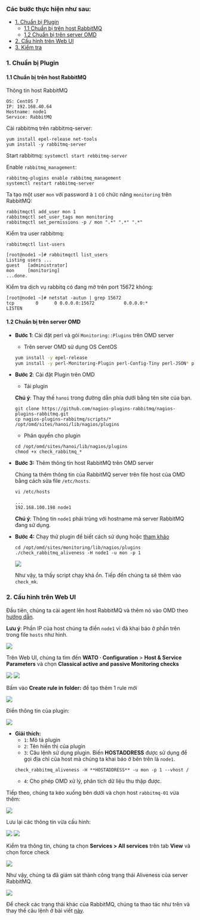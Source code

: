 
### Các bước thực hiện như sau:

- [1. Chuẩn bị Plugin](#1)
	- [1.1 Chuẩn bị trên host RabbitMQ](1.1)
	- [1.2 Chuẩn bị trên server OMD](#1.2)
- [2. Cấu hình trên Web UI](#2)
- [3. Kiểm tra](#3)

<a name="1" ></a>
### 1. Chuẩn bị Plugin

<a name="1.1" ></a>
#### 1.1 Chuẩn bị trên host RabbitMQ

Thông tin host RabbitMQ

```
OS: CentOS 7
IP: 192.168.40.64
Hostname: node1
Service: RabbitMQ
```
Cài rabbitmq trên rabbitmq-server: 
```
yum install epel-release net-tools
yum install -y rabbitmq-server
```
Start rabbitmq: `systemctl start rebbitmq-server`

Enable `rabbitmq_management`:  
```
rabbitmq-plugins enable rabbitmq_management
systemctl restart rabbitmq-server
```

Ta tạo một user `mon` với password à `1` có chức năng `monitoring` trên RabbitMQ:

```
rabbitmqctl add_user mon 1
rabbitmqctl set_user_tags mon monitoring
rabbitmqctl set_permissions -p / mon ".*" ".*" ".*" 
```
Kiểm tra user rabbitmq: 
```
rabbitmqctl list-users

[root@node1 ~]# rabbitmqctl list_users
Listing users ...
guest   [administrator]
mon     [monitoring]
...done.

```

Kiểm tra dịch vụ rabbitq có đang mở trên port 15672 không: 
```
[root@node1 ~]# netstat -autun | grep 15672
tcp        0      0 0.0.0.0:15672           0.0.0.0:*               LISTEN

```



<a name="1.2" ></a>
#### 1.2 Chuẩn bị trên server OMD

- **Bước 1**: Cài đặt perl và gói `Monitoring::Plugins` trên OMD server


	- Trên server OMD sử dụng OS CentOS

	```sh
	yum install -y epel-release
	yum install -y perl-Monitoring-Plugin perl-Config-Tiny perl-JSON* perl-Math-Calc-Units
	```
	
- **Bước 2**: Cài đặt Plugin trên OMD
	- Tải plugin
	
	**Chú ý**: Thay thế `hanoi` trong đường dẫn phía dưới bằng tên site của bạn.
	
	```
	git clone https://github.com/nagios-plugins-rabbitmq/nagios-plugins-rabbitmq.git
	cp nagios-plugins-rabbitmq/scripts/* /opt/omd/sites/hanoi/lib/nagios/plugins
	```
	
	- Phân quyền cho plugin
	
	```
	cd /opt/omd/sites/hanoi/lib/nagios/plugins
	chmod +x check_rabbitmq_*
	```

- **Bước 3:** Thêm thông tin host RabbitMQ trên OMD server

	Chúng ta thêm thông tin của RabbitMQ server trên file host của OMD bằng cách sửa file `/etc/hosts`.
	
	```
	vi /etc/hosts
	```

	```
	...
	192.168.100.198 node1
	```
	
	**Chú ý**: Thông tin `node1` phải trùng với hostname mà server RabbitMQ đang sử dụng.
	
- **Bước 4:** Chạy thử plugin để biết cách sử dụng hoặc [tham khảo](https://gist.github.com/hoangdh/c86dc9d081882ac116322b45399f0442)

	```
	cd /opt/omd/sites/monitoring/lib/nagios/plugins
	./check_rabbitmq_aliveness -H node1 -u mon -p 1
	```
	
	<img src="../images/25-rb-check-plugin.png" />
	
	Như vậy, ta thấy script chạy khá ổn. Tiếp đến chúng ta sẽ thêm vào `check_mk`.

<a name="2" ></a>
### 2. Cấu hình trên Web UI

Đầu tiên, chúng ta cài agent lên host RabbitMQ và thêm nó vào OMD theo [hướng dẫn](2.Install-agent.md#2-cài-đặt-agent-trên-host-giám-sát).

**Lưu ý**: Phần IP của host chúng ta điền `node1` vì đã khai báo ở phần trên trong file `hosts` như hình.

<img src="../images/25-rb-ah1.png" />

Trên Web UI, chúng ta tìm đến **WATO · Configuration** > **Host & Service Parameters** và chọn **Classical active and passive Monitoring checks**

<img src="../images/25-rb-ah2.png" />

<img src="../images/25-rb-ah3.png" />

Bấm vào **Create rule in folder:** để tạo thêm 1 rule mới

<img src="../images/25-rb-ah4.png" />

Điền thông tin của plugin:

<img src="../images/25-rb-ah5.png" />

- **Giải thích:**
	- `1`: Mô tả plugin
	- `2`: Tên hiển thị của plugin
	- `3`: Câu lệnh sử dụng plugin. Biến **HOSTADDRESS** được sử dụng để gọi địa chỉ của host mà chúng ta khai báo ở bên trên là `node1`.
	```
	check_rabbitmq_aliveness -H **HOSTADDRESS** -u mon -p 1 --vhost / 
	```
	- `4`: Cho phép OMD xử lý, phân tích dữ liệu thu thập được.
	
Tiếp theo, chúng ta kéo xuống bên dưới và chọn host `rabbitmq-01` vừa thêm:
	
<img src="../images/25-rb-ah6-2.png" />

Lưu lại các thông tin vừa cấu hình:

<img src="../images/25-rb-ah7.png" />

<img src="../images/25-rb-ah8.png" />

Kiểm tra thông tin, chúng ta chọn **Services > All services** trên tab **View** và chọn force check

<img src="../images/25-rb-ah9.png" />

Như vậy, chúng ta đã giám sát thành công trạng thái Aliveness của server RabbitMQ.

<img src="../images/25-rb-ah10.png" />

Để check các trạng thái khác của RabbitMQ, chúng ta thao tác như trên và thay thế câu lệnh ở bài viết [này](https://gist.github.com/hoangdh/c86dc9d081882ac116322b45399f0442).
